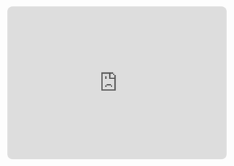 <iframe style="border-radius:12px" src="https://open.spotify.com/embed/album/36r0NLy7NH4Z14enk0EvF4?utm_source=generator&theme=0" width="100%" height="352" frameBorder="0" allowfullscreen="" allow="autoplay; clipboard-write; encrypted-media; fullscreen; picture-in-picture" loading="lazy"></iframe>
